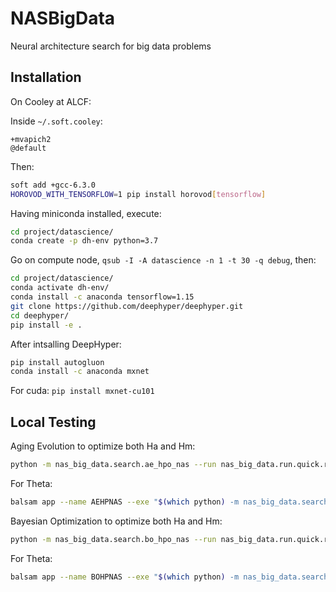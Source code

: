 # NASBigData
Neural architecture search for big data problems

## Installation

On Cooley at ALCF:

Inside `~/.soft.cooley`:

```text
+mvapich2
@default
```

Then:

```bash
soft add +gcc-6.3.0
HOROVOD_WITH_TENSORFLOW=1 pip install horovod[tensorflow]
```

Having miniconda installed, execute:

```bash
cd project/datascience/
conda create -p dh-env python=3.7
```

Go on compute node, `qsub -I -A datascience -n 1 -t 30 -q debug`, then:

```bash
cd project/datascience/
conda activate dh-env/
conda install -c anaconda tensorflow=1.15
git clone https://github.com/deephyper/deephyper.git
cd deephyper/
pip install -e .
```

After intsalling DeepHyper:

```bash
pip install autogluon
conda install -c anaconda mxnet
```

For cuda: `pip install mxnet-cu101`

## Local Testing

Aging Evolution to optimize both Ha and Hm:

```bash
python -m nas_big_data.search.ae_hpo_nas --run nas_big_data.run.quick.run --problem nas_big_data.covertype.problem_agebov4_skopt.Problem --max-evals 1000
```

For Theta:

```bash
balsam app --name AEHPNAS --exe "$(which python) -m nas_big_data.search.ae_hpo_nas --evaluator balsam --run deephyper.search.nas.model.run.horovod.run"
```

Bayesian Optimization to optimize both Ha and Hm:

```bash
python -m nas_big_data.search.bo_hpo_nas --run nas_big_data.run.quick.run --problem nas_big_data.covertype.problem_agebov4_skopt.Problem --max-evals 1000
```

For Theta:

```bash
balsam app --name BOHPNAS --exe "$(which python) -m nas_big_data.search.bo_hpo_nas --evaluator balsam --run deephyper.search.nas.model.run.horovod.run"
```

